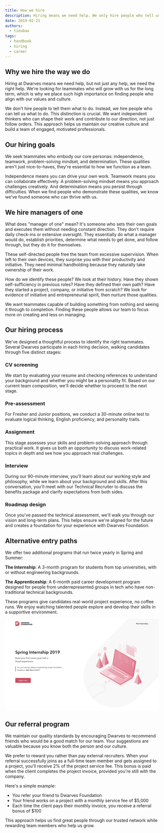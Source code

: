 ```yaml
---
title: How we hire
description: Hiring means we need help. We only hire people who tell us what to do, not the other way around. We always look for long-term teammates that why we want to ensure the new hire is a value fit and culture fit.
date: 2019-02-21
authors:
  - tieubao
tags:
  - handbook
  - hiring
  - career
---
```


## Why we hire the way we do

Hiring at Dwarves means we need help, but not just any help, we need the right help. We're looking for teammates who will grow with us for the long term, which is why we place such high importance on finding people who align with our values and culture.

We don't hire people to tell them what to do. Instead, we hire people who can tell us what to do. This distinction is crucial. We want independent thinkers who can shape their work and contribute to our direction, not just follow orders. This approach helps us maintain our creative culture and build a team of engaged, motivated professionals.

## Our hiring goals

We seek teammates who embody our core personas: independence, teamwork, problem-solving mindset, and determination. These qualities aren't just nice-to-haves, they're essential to how we function as a team.

Independence means you can drive your own work. Teamwork means you can collaborate effectively. A problem-solving mindset means you approach challenges creatively. And determination means you persist through difficulties. When we find people who demonstrate these qualities, we know we've found someone who can thrive with us.

## We hire managers of one

What does "manager of one" mean? It's someone who sets their own goals and executes them without needing constant direction. They don't require daily check-ins or extensive oversight. They essentially do what a manager would do, establish priorities, determine what needs to get done, and follow through, but they do it for themselves.

These self-directed people free the team from excessive supervision. When left to their own devices, they surprise you with their productivity and initiative. They need minimal handholding because they naturally take ownership of their work.

How do we identify these people? We look at their history. Have they shown self-sufficiency in previous roles? Have they defined their own path? Have they started a project, company, or initiative from scratch? We look for evidence of initiative and entrepreneurial spirit, then nurture those qualities.

We want teammates capable of building something from nothing and seeing it through to completion. Finding these people allows our team to focus more on creating and less on managing.

## Our hiring process

We've designed a thoughtful process to identify the right teammates. Several Dwarves participate in each hiring decision, walking candidates through five distinct stages:

### CV screening

We start by evaluating your resume and checking references to understand your background and whether you might be a personality fit. Based on our current team composition, we'll decide whether to proceed to the next stage.

### Pre-assessment

For Fresher and Junior positions, we conduct a 30-minute online test to evaluate logical thinking, English proficiency, and personality traits.

### Assignment

This stage assesses your skills and problem-solving approach through practical work. It gives us both an opportunity to discuss work-related topics in depth and see how you approach real challenges.

### Interview

During our 90-minute interview, you'll learn about our working style and philosophy, while we learn about your background and skills. After this conversation, you'll meet with our Technical Recruiter to discuss the benefits package and clarify expectations from both sides.

### Roadmap design

Once you've passed the technical assessment, we'll walk you through our vision and long-term plans. This helps ensure we're aligned for the future and creates a foundation for your experience with Dwarves Foundation.

## Alternative entry paths

We offer two additional programs that run twice yearly in Spring and Summer:

**The Internship**: A 3-month program for students from top universities, with or without engineering backgrounds.

**The Apprenticeship**: A 6-month paid career development program designed for people from underrepresented groups in tech who have non-traditional technical backgrounds.

These programs give candidates real-world project experience, no coffee runs. We enjoy watching talented people explore and develop their skills in a supportive environment.

![Dwarves internship program](assets/internship.webp)

## Our referral program

We maintain our quality standards by encouraging Dwarves to recommend friends who would be a good match for our team. Your suggestions are valuable because you know both the person and our culture.

We prefer to reward you rather than pay external recruiters. When your referral successfully joins as a full-time team member and gets assigned to a project, you'll receive 2% of the project service fee. This bonus is paid when the client completes the project invoice, provided you're still with the company.

Here's a simple example:

- You refer your friend to Dwarves Foundation
- Your friend works on a project with a monthly service fee of $5,000
- Each time the client pays their monthly invoice, you receive a referral bonus of $100

This approach helps us find great people through our trusted network while rewarding team members who help us grow.

